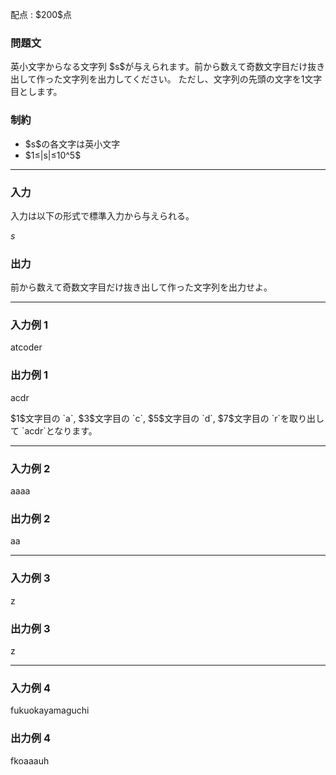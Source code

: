 
<div>

<span>

<span>

<p>
配点 : $200$点
</p>

<div>

<section>

### **問題文**

<p>
英小文字からなる文字列 $s$が与えられます。前から数えて奇数文字目だけ抜き出して作った文字列を出力してください。
ただし、文字列の先頭の文字を1文字目とします。
</p>

</section>

</div>

<div>

<section>

### **制約**

<ul>

<li>
$s$の各文字は英小文字
</li>

<li>
$1≤|s|≤10^5$
</li>

</ul>

</section>

</div>

---

<div>

<div>

<section>

### **入力**

<p>
入力は以下の形式で標準入力から与えられる。
</p>

<div>

$s$
</div>

</section>

</div>

<div>

<section>

### **出力**

<p>
前から数えて奇数文字目だけ抜き出して作った文字列を出力せよ。
</p>

</section>

</div>

</div>

---

<div>

<section>

### **入力例 1**

<div>

atcoder

</div>

</section>

</div>

<div>

<section>

### **出力例 1**

<div>

acdr

</div>

<p>
$1$文字目の `a`, $3$文字目の `c`, $5$文字目の `d`, $7$文字目の `r`を取り出して `acdr`となります。
</p>

</section>

</div>

---

<div>

<section>

### **入力例 2**

<div>

aaaa

</div>

</section>

</div>

<div>

<section>

### **出力例 2**

<div>

aa

</div>

</section>

</div>

---

<div>

<section>

### **入力例 3**

<div>

z

</div>

</section>

</div>

<div>

<section>

### **出力例 3**

<div>

z

</div>

</section>

</div>

---

<div>

<section>

### **入力例 4**

<div>

fukuokayamaguchi

</div>

</section>

</div>

<div>

<section>

### **出力例 4**

<div>

fkoaaauh

</div>

</section>

</div>

</span>

</span>

</div>
